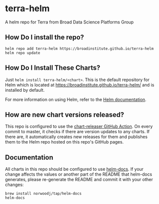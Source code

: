 # terra-helm
A helm repo for Terra from Broad Data Science Platforms Group

## How Do I install the repo?
```
helm repo add terra-helm https://broadinstitute.github.io/terra-helm
helm repo update
```
## How Do I Install These Charts?

Just `helm install terra-helm/<chart>`. This is the default repository for Helm which is located at https://broadinstitute.github.io/terra-helm/ and is installed by default.

For more information on using Helm, refer to the [Helm documentation](https://github.com/kubernetes/helm#docs).

## How are new chart versions released?

This repo is configured to use the [chart-releaser GitHub Action](https://github.com/helm/chart-releaser-action). On every commit to master, it checks if there are version updates to any charts. If there are, it automatically creates new releases for them and publishes them to the Helm repo hosted on this repo's GitHub pages.

## Documentation

All charts in this repo should be configured to use [helm-docs](https://github.com/norwoodj/helm-docs). If your change affects the values or another part of the README that helm-docs generates, please re-generate the README and commit it with your other changes:
```
brew install norwoodj/tap/helm-docs
helm-docs
```
